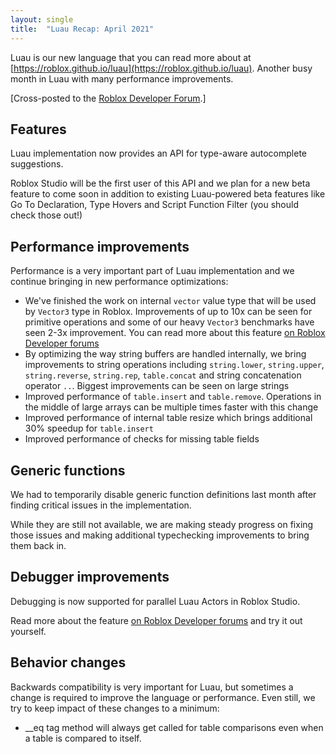 ```yaml
---
layout: single
title:  "Luau Recap: April 2021"
---
```


Luau is our new language that you can read more about at [https://roblox.github.io/luau](https://roblox.github.io/luau). Another busy month in Luau with many performance improvements.

[Cross-posted to the [Roblox Developer Forum](https://devforum.roblox.com/t/luau-recap-april-2021/).]

## Features

Luau implementation now provides an API for type-aware autocomplete suggestions.

Roblox Studio will be the first user of this API and we plan for a new beta feature to come soon in addition to existing Luau-powered beta features like Go To Declaration, Type Hovers and Script Function Filter (you should check those out!)

## Performance improvements

Performance is a very important part of Luau implementation and we continue bringing in new performance optimizations:

* We've finished the work on internal `vector` value type that will be used by `Vector3` type in Roblox. Improvements of up to 10x can be seen for primitive operations and some of our heavy `Vector3` benchmarks have seen 2-3x improvement. You can read more about this feature [on Roblox Developer forums](https://devforum.roblox.com/t/native-luau-vector3-beta/)
* By optimizing the way string buffers are handled internally, we bring improvements to string operations including `string.lower`, `string.upper`, `string.reverse`, `string.rep`, `table.concat` and string concatenation operator `..`. Biggest improvements can be seen on large strings
* Improved performance of `table.insert` and `table.remove`. Operations in the middle of large arrays can be multiple times faster with this change
* Improved performance of internal table resize which brings additional 30% speedup for `table.insert`
* Improved performance of checks for missing table fields

## Generic functions

We had to temporarily disable generic function definitions last month after finding critical issues in the implementation.

While they are still not available, we are making steady progress on fixing those issues and making additional typechecking improvements to bring them back in.

## Debugger improvements

Debugging is now supported for parallel Luau Actors in Roblox Studio.

Read more about the feature [on Roblox Developer forums](https://devforum.roblox.com/t/parallel-lua-beta/) and try it out yourself.

## Behavior changes

Backwards compatibility is very important for Luau, but sometimes a change is required to improve the language or performance. Even still, we try to keep impact of these changes to a minimum:

* __eq tag method will always get called for table comparisons even when a table is compared to itself.
